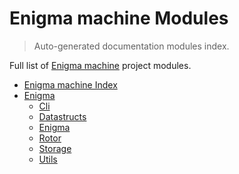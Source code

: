 # Enigma machine Modules

> Auto-generated documentation modules index.

Full list of [Enigma machine](README.md#enigma-machine-index) project modules.

-   [Enigma machine Index](README.md#enigma-machine-index)
-   [Enigma](Enigma/index.md#enigma)
    -   [Cli](Enigma/cli.md#cli)
    -   [Datastructs](Enigma/datastructs.md#datastructs)
    -   [Enigma](Enigma/enigma.md#enigma)
    -   [Rotor](Enigma/rotor.md#rotor)
    -   [Storage](Enigma/storage.md#storage)
    -   [Utils](Enigma/utils.md#utils)
